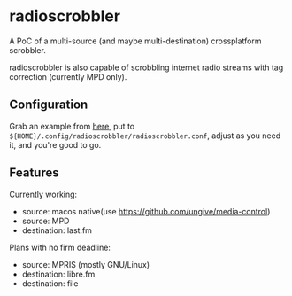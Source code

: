 # radioscrobbler

A PoC of a multi-source (and maybe multi-destination) crossplatform scrobbler.

radioscrobbler is also capable of scrobbling internet radio streams with tag correction (currently MPD only).

## Configuration

Grab an example from [here](https://github.com/reactorcoremeltdown/radioscrobbler/blob/main/example/config/radioscrobbler.conf), put to `${HOME}/.config/radioscrobbler/radioscrobbler.conf`, adjust as you need it, and you're good to go.

## Features

Currently working:

+ source: macos native(use https://github.com/ungive/media-control)
+ source: MPD
+ destination: last.fm

Plans with no firm deadline:

+ source: MPRIS (mostly GNU/Linux)
+ destination: libre.fm
+ destination: file
